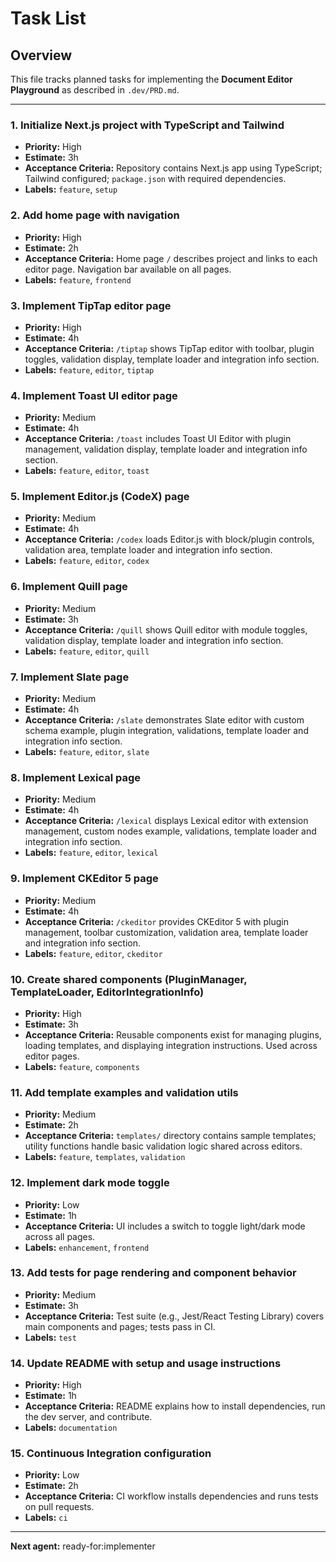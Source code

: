 # Task List

## Overview
This file tracks planned tasks for implementing the **Document Editor Playground** as described in `.dev/PRD.md`.

---

### 1. Initialize Next.js project with TypeScript and Tailwind
- **Priority:** High
- **Estimate:** 3h
- **Acceptance Criteria:** Repository contains Next.js app using TypeScript; Tailwind configured; `package.json` with required dependencies.
- **Labels:** `feature`, `setup`

### 2. Add home page with navigation
- **Priority:** High
- **Estimate:** 2h
- **Acceptance Criteria:** Home page `/` describes project and links to each editor page. Navigation bar available on all pages.
- **Labels:** `feature`, `frontend`

### 3. Implement TipTap editor page
- **Priority:** High
- **Estimate:** 4h
- **Acceptance Criteria:** `/tiptap` shows TipTap editor with toolbar, plugin toggles, validation display, template loader and integration info section.
- **Labels:** `feature`, `editor`, `tiptap`

### 4. Implement Toast UI editor page
- **Priority:** Medium
- **Estimate:** 4h
- **Acceptance Criteria:** `/toast` includes Toast UI Editor with plugin management, validation display, template loader and integration info section.
- **Labels:** `feature`, `editor`, `toast`

### 5. Implement Editor.js (CodeX) page
- **Priority:** Medium
- **Estimate:** 4h
- **Acceptance Criteria:** `/codex` loads Editor.js with block/plugin controls, validation area, template loader and integration info section.
- **Labels:** `feature`, `editor`, `codex`

### 6. Implement Quill page
- **Priority:** Medium
- **Estimate:** 3h
- **Acceptance Criteria:** `/quill` shows Quill editor with module toggles, validation display, template loader and integration info section.
- **Labels:** `feature`, `editor`, `quill`

### 7. Implement Slate page
- **Priority:** Medium
- **Estimate:** 4h
- **Acceptance Criteria:** `/slate` demonstrates Slate editor with custom schema example, plugin integration, validations, template loader and integration info section.
- **Labels:** `feature`, `editor`, `slate`

### 8. Implement Lexical page
- **Priority:** Medium
- **Estimate:** 4h
- **Acceptance Criteria:** `/lexical` displays Lexical editor with extension management, custom nodes example, validations, template loader and integration info section.
- **Labels:** `feature`, `editor`, `lexical`

### 9. Implement CKEditor 5 page
- **Priority:** Medium
- **Estimate:** 4h
- **Acceptance Criteria:** `/ckeditor` provides CKEditor 5 with plugin management, toolbar customization, validation area, template loader and integration info section.
- **Labels:** `feature`, `editor`, `ckeditor`

### 10. Create shared components (PluginManager, TemplateLoader, EditorIntegrationInfo)
- **Priority:** High
- **Estimate:** 3h
- **Acceptance Criteria:** Reusable components exist for managing plugins, loading templates, and displaying integration instructions. Used across editor pages.
- **Labels:** `feature`, `components`

### 11. Add template examples and validation utils
- **Priority:** Medium
- **Estimate:** 2h
- **Acceptance Criteria:** `templates/` directory contains sample templates; utility functions handle basic validation logic shared across editors.
- **Labels:** `feature`, `templates`, `validation`

### 12. Implement dark mode toggle
- **Priority:** Low
- **Estimate:** 1h
- **Acceptance Criteria:** UI includes a switch to toggle light/dark mode across all pages.
- **Labels:** `enhancement`, `frontend`

### 13. Add tests for page rendering and component behavior
- **Priority:** Medium
- **Estimate:** 3h
- **Acceptance Criteria:** Test suite (e.g., Jest/React Testing Library) covers main components and pages; tests pass in CI.
- **Labels:** `test`

### 14. Update README with setup and usage instructions
- **Priority:** High
- **Estimate:** 1h
- **Acceptance Criteria:** README explains how to install dependencies, run the dev server, and contribute.
- **Labels:** `documentation`

### 15. Continuous Integration configuration
- **Priority:** Low
- **Estimate:** 2h
- **Acceptance Criteria:** CI workflow installs dependencies and runs tests on pull requests.
- **Labels:** `ci`

---

**Next agent:** ready-for:implementer
